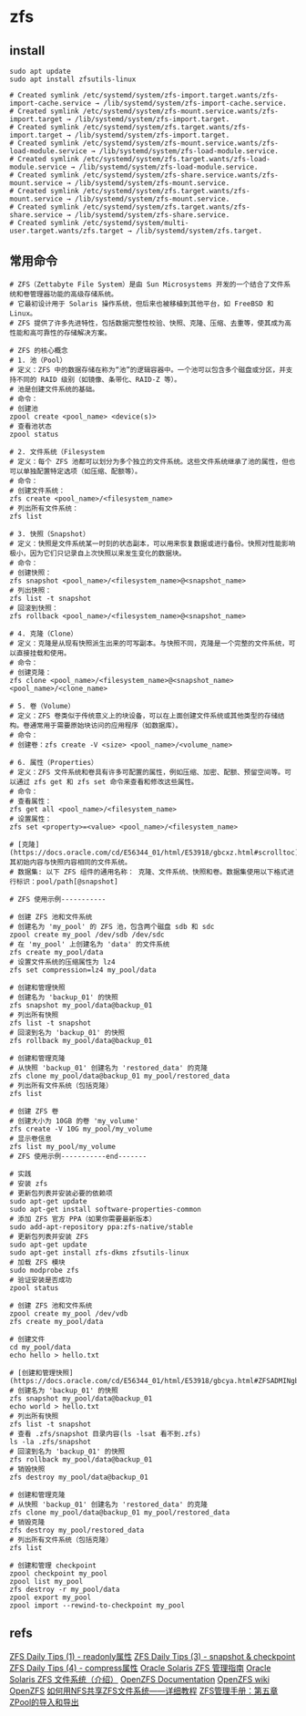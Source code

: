 # zfs

## install

```shell
sudo apt update
sudo apt install zfsutils-linux

# Created symlink /etc/systemd/system/zfs-import.target.wants/zfs-import-cache.service → /lib/systemd/system/zfs-import-cache.service.
# Created symlink /etc/systemd/system/zfs-mount.service.wants/zfs-import.target → /lib/systemd/system/zfs-import.target.
# Created symlink /etc/systemd/system/zfs.target.wants/zfs-import.target → /lib/systemd/system/zfs-import.target.
# Created symlink /etc/systemd/system/zfs-mount.service.wants/zfs-load-module.service → /lib/systemd/system/zfs-load-module.service.
# Created symlink /etc/systemd/system/zfs.target.wants/zfs-load-module.service → /lib/systemd/system/zfs-load-module.service.
# Created symlink /etc/systemd/system/zfs-share.service.wants/zfs-mount.service → /lib/systemd/system/zfs-mount.service.
# Created symlink /etc/systemd/system/zfs.target.wants/zfs-mount.service → /lib/systemd/system/zfs-mount.service.
# Created symlink /etc/systemd/system/zfs.target.wants/zfs-share.service → /lib/systemd/system/zfs-share.service.
# Created symlink /etc/systemd/system/multi-user.target.wants/zfs.target → /lib/systemd/system/zfs.target.

```

## 常用命令

```shell
# ZFS（Zettabyte File System）是由 Sun Microsystems 开发的一个结合了文件系统和卷管理器功能的高级存储系统。
# 它最初设计用于 Solaris 操作系统，但后来也被移植到其他平台，如 FreeBSD 和 Linux。
# ZFS 提供了许多先进特性，包括数据完整性校验、快照、克隆、压缩、去重等，使其成为高性能和高可靠性的存储解决方案。

# ZFS 的核心概念
# 1. 池（Pool）
# 定义：ZFS 中的数据存储在称为“池”的逻辑容器中。一个池可以包含多个磁盘或分区，并支持不同的 RAID 级别（如镜像、条带化、RAID-Z 等）。
# 池是创建文件系统的基础。
# 命令：
# 创建池
zpool create <pool_name> <device(s)>
# 查看池状态
zpool status

# 2. 文件系统（Filesystem
# 定义：每个 ZFS 池都可以划分为多个独立的文件系统。这些文件系统继承了池的属性，但也可以单独配置特定选项（如压缩、配额等）。
# 命令：
# 创建文件系统：
zfs create <pool_name>/<filesystem_name>
# 列出所有文件系统：
zfs list

# 3. 快照（Snapshot）
# 定义：快照是文件系统某一时刻的状态副本，可以用来恢复数据或进行备份。快照对性能影响极小，因为它们只记录自上次快照以来发生变化的数据块。
# 命令：
# 创建快照：
zfs snapshot <pool_name>/<filesystem_name>@<snapshot_name>
# 列出快照：
zfs list -t snapshot
# 回滚到快照：
zfs rollback <pool_name>/<filesystem_name>@<snapshot_name>

# 4. 克隆（Clone）
# 定义：克隆是从现有快照派生出来的可写副本。与快照不同，克隆是一个完整的文件系统，可以直接挂载和使用。
# 命令：
# 创建克隆：
zfs clone <pool_name>/<filesystem_name>@<snapshot_name> <pool_name>/<clone_name>

# 5. 卷（Volume）
# 定义：ZFS 卷类似于传统意义上的块设备，可以在上面创建文件系统或其他类型的存储结构。卷通常用于需要原始块访问的应用程序（如数据库）。
# 命令：
# 创建卷：zfs create -V <size> <pool_name>/<volume_name>

# 6. 属性（Properties）
# 定义：ZFS 文件系统和卷具有许多可配置的属性，例如压缩、加密、配额、预留空间等。可以通过 zfs get 和 zfs set 命令来查看和修改这些属性。
# 命令：
# 查看属性：
zfs get all <pool_name>/<filesystem_name>
# 设置属性：
zfs set <property>=<value> <pool_name>/<filesystem_name>

# [克隆](https://docs.oracle.com/cd/E56344_01/html/E53918/gbcxz.html#scrolltoc): 其初始内容与快照内容相同的文件系统。
# 数据集: 以下 ZFS 组件的通用名称： 克隆、文件系统、快照和卷。数据集使用以下格式进行标识：pool/path[@snapshot]

# ZFS 使用示例-----------

# 创建 ZFS 池和文件系统
# 创建名为 'my_pool' 的 ZFS 池，包含两个磁盘 sdb 和 sdc
zpool create my_pool /dev/sdb /dev/sdc
# 在 'my_pool' 上创建名为 'data' 的文件系统
zfs create my_pool/data
# 设置文件系统的压缩属性为 lz4
zfs set compression=lz4 my_pool/data

# 创建和管理快照
# 创建名为 'backup_01' 的快照
zfs snapshot my_pool/data@backup_01
# 列出所有快照
zfs list -t snapshot
# 回滚到名为 'backup_01' 的快照
zfs rollback my_pool/data@backup_01

# 创建和管理克隆
# 从快照 'backup_01' 创建名为 'restored_data' 的克隆
zfs clone my_pool/data@backup_01 my_pool/restored_data
# 列出所有文件系统（包括克隆）
zfs list

# 创建 ZFS 卷
# 创建大小为 10GB 的卷 'my_volume'
zfs create -V 10G my_pool/my_volume
# 显示卷信息
zfs list my_pool/my_volume
# ZFS 使用示例-----------end-------

# 实践
# 安装 zfs
# 更新包列表并安装必要的依赖项
sudo apt-get update
sudo apt-get install software-properties-common
# 添加 ZFS 官方 PPA（如果你需要最新版本）
sudo add-apt-repository ppa:zfs-native/stable
# 更新包列表并安装 ZFS
sudo apt-get update
sudo apt-get install zfs-dkms zfsutils-linux
# 加载 ZFS 模块
sudo modprobe zfs
# 验证安装是否成功
zpool status

# 创建 ZFS 池和文件系统
zpool create my_pool /dev/vdb
zfs create my_pool/data

# 创建文件
cd my_pool/data
echo hello > hello.txt

# [创建和管理快照](https://docs.oracle.com/cd/E56344_01/html/E53918/gbcya.html#ZFSADMINgbion)
# 创建名为 'backup_01' 的快照
zfs snapshot my_pool/data@backup_01
echo world > hello.txt
# 列出所有快照
zfs list -t snapshot
# 查看 .zfs/snapshot 目录内容(ls -lsat 看不到.zfs)
ls -la .zfs/snapshot
# 回滚到名为 'backup_01' 的快照
zfs rollback my_pool/data@backup_01
# 销毁快照
zfs destroy my_pool/data@backup_01

# 创建和管理克隆
# 从快照 'backup_01' 创建名为 'restored_data' 的克隆
zfs clone my_pool/data@backup_01 my_pool/restored_data
# 销毁克隆
zfs destroy my_pool/restored_data
# 列出所有文件系统（包括克隆）
zfs list

# 创建和管理 checkpoint
zpool checkpoint my_pool
zpool list my_pool
zfs destroy -r my_pool/data
zpool export my_pool
zpool import --rewind-to-checkpoint my_pool

```

## refs

[ZFS Daily Tips (1) - readonly属性](https://zhuanlan.zhihu.com/p/74933361)
[ZFS Daily Tips (3) - snapshot & checkpoint](https://zhuanlan.zhihu.com/p/75755509)
[ZFS Daily Tips (4) - compress属性](https://zhuanlan.zhihu.com/p/75809553)
[Oracle Solaris ZFS 管理指南](https://docs.oracle.com/cd/E24847_01/html/819-7065/index.html)
[Oracle Solaris ZFS 文件系统（介绍）](https://docs.oracle.com/cd/E56344_01/html/E53918/zfsover-1.html)
[OpenZFS Documentation](https://openzfs.github.io/openzfs-docs/index.html)
[OpenZFS wiki](https://openzfs.org/wiki/Main_Page)
[OpenZFS](https://github.com/openzfs/zfs)
[如何用NFS共享ZFS文件系统——详细教程](https://juejin.cn/post/7088526899239976996)
[ZFS管理手册：第五章ZPool的导入和导出](https://blog.csdn.net/kyle__shaw/article/details/128212875)
